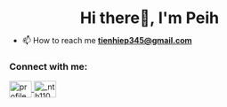<h1 align="center" style="margin-block-end: 0.3rem">
  Hi there👋, I'm Peih <br>
</h1>

- 📫 How to reach me **tienhiep345@gmail.com** <br />

<h3 align="left">Connect with me:</h3>
<p align="left">
  <a href="https://fb.com/profile.php?id=100008440996441" target="blank">
    <img align="center" src="https://raw.githubusercontent.com/rahuldkjain/github-profile-readme-generator/master/src/images/icons/Social/facebook.svg" alt="profile.php?id=100008440996441" height="30" width="40" />
  </a>
  <a href="https://instagram.com/_nth1103" target="blank">
    <img align="center" src="https://raw.githubusercontent.com/rahuldkjain/github-profile-readme-generator/master/src/images/icons/Social/instagram.svg" alt="_nth1103" height="30" width="40" />
  </a>
</p>

